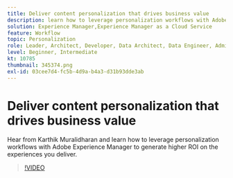 ```yaml
---
title: Deliver content personalization that drives business value
description: learn how to leverage personalization workflows with Adobe Experience Manager to generate higher ROI on the experiences you deliver.
solution: Experience Manager,Experience Manager as a Cloud Service
feature: Workflow
topic: Personalization
role: Leader, Architect, Developer, Data Architect, Data Engineer, Admin, User
level: Beginner, Intermediate
kt: 10785
thumbnail: 345374.png
exl-id: 03cee7d4-fc5b-4d9a-b4a3-d31b93dde3ab
---
```

# Deliver content personalization that drives business value

Hear from Karthik Muralidharan and learn how to leverage personalization workflows with Adobe Experience Manager to generate higher ROI on the experiences you deliver.

>[!VIDEO](https://video.tv.adobe.com/v/345374/?quality=12&learn=on)
